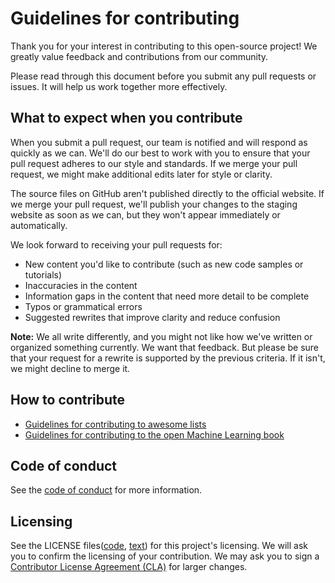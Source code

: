 # Guidelines for contributing

Thank you for your interest in contributing to this open-source project! We greatly value feedback and contributions from our community.

Please read through this document before you submit any pull requests or issues. It will help us work together more effectively.

## What to expect when you contribute

When you submit a pull request, our team is notified and will respond as quickly as we can. We'll do our best to work with you to ensure that your pull request adheres to our style and standards. If we merge your pull request, we might make additional edits later for style or clarity.

The source files on GitHub aren't published directly to the official website. If we merge your pull request, we'll publish your changes to the staging website as soon as we can, but they won't appear immediately or automatically.

We look forward to receiving your pull requests for:

* New content you'd like to contribute (such as new code samples or tutorials)
* Inaccuracies in the content
* Information gaps in the content that need more detail to be complete
* Typos or grammatical errors
* Suggested rewrites that improve clarity and reduce confusion

**Note:** We all write differently, and you might not like how we've written or organized something currently. We want that feedback. But please be sure that your request for a rewrite is supported by the previous criteria. If it isn't, we might decline to merge it.

## How to contribute

- [Guidelines for contributing to awesome lists](./CONTRIBUTING-AWESOME-LIST.md)
- [Guidelines for contributing to the open Machine Learning book](./CONTRIBUTING-OPEN-ML-BOOK.md)

## Code of conduct

See the [code of conduct](https://github.com/ocademy-ai/machine-learning/blob/main/CODE_OF_CONDUCT.md) for more information.

## Licensing

See the LICENSE files([code](https://github.com/ocademy-ai/machine-learning/blob/master/LICENSE-CODE), [text](https://github.com/ocademy-ai/machine-learning/blob/master/LICENSE-TEXT)) for this project's licensing. We will ask you to confirm the licensing of your contribution. We may ask you to sign a [Contributor License Agreement (CLA)](http://en.wikipedia.org/wiki/Contributor_License_Agreement) for larger changes.

